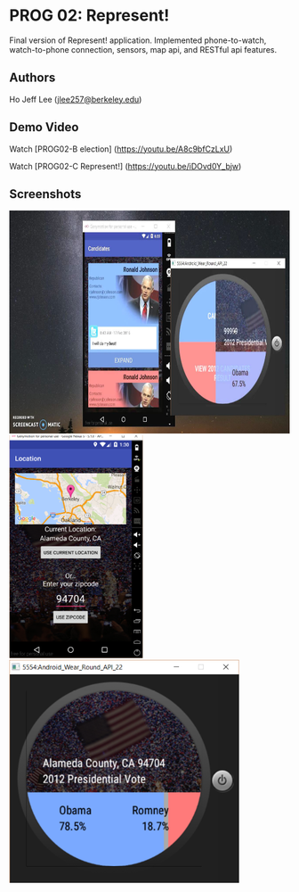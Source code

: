 # PROG 02: Represent!
Final version of Represent! application. Implemented phone-to-watch, watch-to-phone connection, sensors, map api, and RESTful api features.


## Authors

Ho Jeff Lee ([jlee257@berkeley.edu](mailto:jlee257@berkeley.edu))

## Demo Video

Watch [PROG02-B election] (https://youtu.be/A8c9bfCzLxU)

Watch [PROG02-C Represent!] (https://youtu.be/iDOvd0Y_bjw)

## Screenshots

<img src="screenshots/main2.jpg" height="400" alt="Screenshot"/>

<img src="screenshots/rep3.png" height="400" alt="Screenshot"/>

<img src="screenshots/rep4.png" height="400" alt="Screenshot"/>
